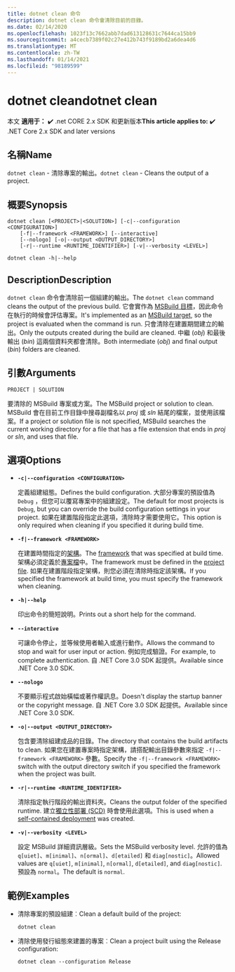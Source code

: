 ```yaml
---
title: dotnet clean 命令
description: dotnet clean 命令會清除目前的目錄。
ms.date: 02/14/2020
ms.openlocfilehash: 1023f13c7662abb7dad613128631c7644ca15bb9
ms.sourcegitcommit: a4cecb7389f02c27e412b743f9189bd2a6dea4d6
ms.translationtype: MT
ms.contentlocale: zh-TW
ms.lasthandoff: 01/14/2021
ms.locfileid: "98189599"
---
```

# <a name="dotnet-clean"></a><span data-ttu-id="177ff-103">dotnet clean</span><span class="sxs-lookup"><span data-stu-id="177ff-103">dotnet clean</span></span>

<span data-ttu-id="177ff-104">本文 **適用于：** ✔️ .net CORE 2.x SDK 和更新版本</span><span class="sxs-lookup"><span data-stu-id="177ff-104">**This article applies to:** ✔️ .NET Core 2.x SDK and later versions</span></span>

## <a name="name"></a><span data-ttu-id="177ff-105">名稱</span><span class="sxs-lookup"><span data-stu-id="177ff-105">Name</span></span>

<span data-ttu-id="177ff-106">`dotnet clean` - 清除專案的輸出。</span><span class="sxs-lookup"><span data-stu-id="177ff-106">`dotnet clean` - Cleans the output of a project.</span></span>

## <a name="synopsis"></a><span data-ttu-id="177ff-107">概要</span><span class="sxs-lookup"><span data-stu-id="177ff-107">Synopsis</span></span>

```dotnetcli
dotnet clean [<PROJECT>|<SOLUTION>] [-c|--configuration <CONFIGURATION>]
    [-f|--framework <FRAMEWORK>] [--interactive]
    [--nologo] [-o|--output <OUTPUT_DIRECTORY>]
    [-r|--runtime <RUNTIME_IDENTIFIER>] [-v|--verbosity <LEVEL>]

dotnet clean -h|--help
```

## <a name="description"></a><span data-ttu-id="177ff-108">Description</span><span class="sxs-lookup"><span data-stu-id="177ff-108">Description</span></span>

<span data-ttu-id="177ff-109">`dotnet clean` 命令會清除前一個組建的輸出。</span><span class="sxs-lookup"><span data-stu-id="177ff-109">The `dotnet clean` command cleans the output of the previous build.</span></span> <span data-ttu-id="177ff-110">它會實作為 [MSBuild 目標](/visualstudio/msbuild/msbuild-targets)，因此命令在執行的時候會評估專案。</span><span class="sxs-lookup"><span data-stu-id="177ff-110">It's implemented as an [MSBuild target](/visualstudio/msbuild/msbuild-targets), so the project is evaluated when the command is run.</span></span> <span data-ttu-id="177ff-111">只會清除在建置期間建立的輸出。</span><span class="sxs-lookup"><span data-stu-id="177ff-111">Only the outputs created during the build are cleaned.</span></span> <span data-ttu-id="177ff-112">中繼 (*obj*) 和最後輸出 (*bin*) 這兩個資料夾都會清除。</span><span class="sxs-lookup"><span data-stu-id="177ff-112">Both intermediate (*obj*) and final output (*bin*) folders are cleaned.</span></span>

## <a name="arguments"></a><span data-ttu-id="177ff-113">引數</span><span class="sxs-lookup"><span data-stu-id="177ff-113">Arguments</span></span>

`PROJECT | SOLUTION`

<span data-ttu-id="177ff-114">要清除的 MSBuild 專案或方案。</span><span class="sxs-lookup"><span data-stu-id="177ff-114">The MSBuild project or solution to clean.</span></span> <span data-ttu-id="177ff-115">MSBuild 會在目前工作目錄中搜尋副檔名以 *proj* 或 *sln* 結尾的檔案，並使用該檔案。</span><span class="sxs-lookup"><span data-stu-id="177ff-115">If a project or solution file is not specified, MSBuild searches the current working directory for a file that has a file extension that ends in *proj* or *sln*, and uses that file.</span></span>

## <a name="options"></a><span data-ttu-id="177ff-116">選項</span><span class="sxs-lookup"><span data-stu-id="177ff-116">Options</span></span>

* **`-c|--configuration <CONFIGURATION>`**

  <span data-ttu-id="177ff-117">定義組建組態。</span><span class="sxs-lookup"><span data-stu-id="177ff-117">Defines the build configuration.</span></span> <span data-ttu-id="177ff-118">大部分專案的預設值為 `Debug` ，但您可以覆寫專案中的組建設定。</span><span class="sxs-lookup"><span data-stu-id="177ff-118">The default for most projects is `Debug`, but you can override the build configuration settings in your project.</span></span> <span data-ttu-id="177ff-119">如果在建置階段指定此選項，清除時才需要使用它。</span><span class="sxs-lookup"><span data-stu-id="177ff-119">This option is only required when cleaning if you specified it during build time.</span></span>

* **`-f|--framework <FRAMEWORK>`**

  <span data-ttu-id="177ff-120">在建置時間指定的[架構](../../standard/frameworks.md)。</span><span class="sxs-lookup"><span data-stu-id="177ff-120">The [framework](../../standard/frameworks.md) that was specified at build time.</span></span> <span data-ttu-id="177ff-121">架構必須定義於[專案檔](../project-sdk/overview.md)中。</span><span class="sxs-lookup"><span data-stu-id="177ff-121">The framework must be defined in the [project file](../project-sdk/overview.md).</span></span> <span data-ttu-id="177ff-122">如果在建置階段指定架構，則您必須在清除時指定該架構。</span><span class="sxs-lookup"><span data-stu-id="177ff-122">If you specified the framework at build time, you must specify the framework when cleaning.</span></span>

* **`-h|--help`**

  <span data-ttu-id="177ff-123">印出命令的簡短說明。</span><span class="sxs-lookup"><span data-stu-id="177ff-123">Prints out a short help for the command.</span></span>

* **`--interactive`**

  <span data-ttu-id="177ff-124">可讓命令停止，並等候使用者輸入或進行動作。</span><span class="sxs-lookup"><span data-stu-id="177ff-124">Allows the command to stop and wait for user input or action.</span></span> <span data-ttu-id="177ff-125">例如完成驗證。</span><span class="sxs-lookup"><span data-stu-id="177ff-125">For example, to complete authentication.</span></span> <span data-ttu-id="177ff-126">自 .NET Core 3.0 SDK 起提供。</span><span class="sxs-lookup"><span data-stu-id="177ff-126">Available since .NET Core 3.0 SDK.</span></span>

* **`--nologo`**

  <span data-ttu-id="177ff-127">不要顯示程式啟始橫幅或著作權訊息。</span><span class="sxs-lookup"><span data-stu-id="177ff-127">Doesn't display the startup banner or the copyright message.</span></span> <span data-ttu-id="177ff-128">自 .NET Core 3.0 SDK 起提供。</span><span class="sxs-lookup"><span data-stu-id="177ff-128">Available since .NET Core 3.0 SDK.</span></span>

* **`-o|--output <OUTPUT_DIRECTORY>`**

  <span data-ttu-id="177ff-129">包含要清除組建成品的目錄。</span><span class="sxs-lookup"><span data-stu-id="177ff-129">The directory that contains the build artifacts to clean.</span></span> <span data-ttu-id="177ff-130">如果您在建置專案時指定架構，請搭配輸出目錄參數來指定 `-f|--framework <FRAMEWORK>` 參數。</span><span class="sxs-lookup"><span data-stu-id="177ff-130">Specify the `-f|--framework <FRAMEWORK>` switch with the output directory switch if you specified the framework when the project was built.</span></span>

* **`-r|--runtime <RUNTIME_IDENTIFIER>`**

  <span data-ttu-id="177ff-131">清除指定執行階段的輸出資料夾。</span><span class="sxs-lookup"><span data-stu-id="177ff-131">Cleans the output folder of the specified runtime.</span></span> <span data-ttu-id="177ff-132">建立[獨立性部署 (SCD)](../deploying/index.md#publish-self-contained) 時會使用此選項。</span><span class="sxs-lookup"><span data-stu-id="177ff-132">This is used when a [self-contained deployment](../deploying/index.md#publish-self-contained) was created.</span></span>

* **`-v|--verbosity <LEVEL>`**

  <span data-ttu-id="177ff-133">設定 MSBuild 詳細資訊層級。</span><span class="sxs-lookup"><span data-stu-id="177ff-133">Sets the MSBuild verbosity level.</span></span> <span data-ttu-id="177ff-134">允許的值為 `q[uiet]`、`m[inimal]`、`n[ormal]`、`d[etailed]` 和 `diag[nostic]`。</span><span class="sxs-lookup"><span data-stu-id="177ff-134">Allowed values are `q[uiet]`, `m[inimal]`, `n[ormal]`, `d[etailed]`, and `diag[nostic]`.</span></span> <span data-ttu-id="177ff-135">預設為 `normal`。</span><span class="sxs-lookup"><span data-stu-id="177ff-135">The default is `normal`.</span></span>

## <a name="examples"></a><span data-ttu-id="177ff-136">範例</span><span class="sxs-lookup"><span data-stu-id="177ff-136">Examples</span></span>

* <span data-ttu-id="177ff-137">清除專案的預設組建︰</span><span class="sxs-lookup"><span data-stu-id="177ff-137">Clean a default build of the project:</span></span>

  ```dotnetcli
  dotnet clean
  ```

* <span data-ttu-id="177ff-138">清除使用發行組態來建置的專案︰</span><span class="sxs-lookup"><span data-stu-id="177ff-138">Clean a project built using the Release configuration:</span></span>

  ```dotnetcli
  dotnet clean --configuration Release
  ```

